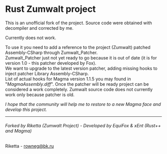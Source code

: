 Rust Zumwalt project
====================
This is an unofficial fork of the project. Source code were obtained with decompiler and corrected by me.  

Currently does not work.  

To use it you need to add a reference to the project (Zumwalt) patched Assembly-CSharp through Zumwalt_Patcher.  
Zumwalt_Patcher just not yet ready to go because it is out of date (it is for version 1.0 - this patcher developed by Fox).  
We want to upgrade to the latest version patcher, adding missing hooks to inject patcher Library Assembly-CSharp.  
List of actual hooks for Magma version 1.1.5 you may found in "*MagmaAssembly.diff*".
Once the patcher will be ready project can be considered a work completely.
Zumwalt source code does not currently work only because patcher is old.  
  
  
*I hope that the community will help me to restore to a new Magma face and develop this project.*  
***
###### Forked by Riketta (Zumwalt Project) - Developed by EquiFox & xEnt (Rust++ and Magma)
Riketta - rowneg@bk.ru